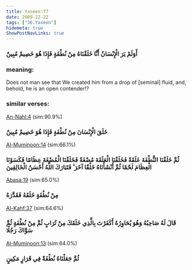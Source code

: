 ```yaml
---
title: Yaseen:77
date: 2009-12-22
tags: ["36.Yaseen"]
hidemeta: true 
ShowPostNavLinks: true 
---
```

### أَوَلَمْ يَرَ الْإِنْسَانُ أَنَّا خَلَقْنَاهُ مِنْ نُطْفَةٍ فَإِذَا هُوَ خَصِيمٌ مُبِينٌ
### meaning: 
Does not man see that We created him from a drop of [seminal] fluid, and, behold, he is an open contender!?
### similar verses: 

[An-Nahl:4](/16/4) (sim:90.9%)

### خَلَقَ الْإِنْسَانَ مِنْ نُطْفَةٍ فَإِذَا هُوَ خَصِيمٌ مُبِينٌ

[Al-Muminoon:14](/23/14) (sim:66.1%)

### ثُمَّ خَلَقْنَا النُّطْفَةَ عَلَقَةً فَخَلَقْنَا الْعَلَقَةَ مُضْغَةً فَخَلَقْنَا الْمُضْغَةَ عِظَامًا فَكَسَوْنَا الْعِظَامَ لَحْمًا ثُمَّ أَنْشَأْنَاهُ خَلْقًا آخَرَ ۚ فَتَبَارَكَ اللَّهُ أَحْسَنُ الْخَالِقِينَ

[Abasa:19](/80/19) (sim:65.0%)

### مِنْ نُطْفَةٍ خَلَقَهُ فَقَدَّرَهُ

[Al-Kahf:37](/18/37) (sim:64.6%)

### قَالَ لَهُ صَاحِبُهُ وَهُوَ يُحَاوِرُهُ أَكَفَرْتَ بِالَّذِي خَلَقَكَ مِنْ تُرَابٍ ثُمَّ مِنْ نُطْفَةٍ ثُمَّ سَوَّاكَ رَجُلًا

[Al-Muminoon:13](/23/13) (sim:64.0%)

### ثُمَّ جَعَلْنَاهُ نُطْفَةً فِي قَرَارٍ مَكِينٍ
